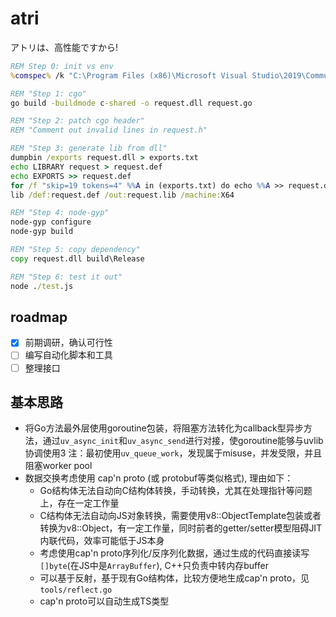 # atri

アトリは、高性能ですから!

```bat
REM Step 0: init vs env
%comspec% /k "C:\Program Files (x86)\Microsoft Visual Studio\2019\Community\Common7\Tools\VsDevCmd.bat"

REM "Step 1: cgo"
go build -buildmode c-shared -o request.dll request.go

REM "Step 2: patch cgo header"
REM "Comment out invalid lines in request.h"

REM "Step 3: generate lib from dll"
dumpbin /exports request.dll > exports.txt
echo LIBRARY request > request.def
echo EXPORTS >> request.def
for /f "skip=19 tokens=4" %%A in (exports.txt) do echo %%A >> request.def
lib /def:request.def /out:request.lib /machine:X64

REM "Step 4: node-gyp"
node-gyp configure
node-gyp build

REM "Step 5: copy dependency"
copy request.dll build\Release

REM "Step 6: test it out"
node ./test.js
```

## roadmap
- [x] 前期调研，确认可行性
- [ ] 编写自动化脚本和工具
- [ ] 整理接口

## 基本思路
- 将Go方法最外层使用goroutine包装，将阻塞方法转化为callback型异步方法，通过`uv_async_init`和`uv_async_send`进行对接，使goroutine能够与uvlib协调使用3
  注：最初使用`uv_queue_work`，发现属于misuse，并发受限，并且阻塞worker pool
- 数据交换考虑使用 cap'n proto (或 protobuf等类似格式), 理由如下：
  - Go结构体无法自动向C结构体转换，手动转换，尤其在处理指针等问题上，存在一定工作量
  - C结构体无法自动向JS对象转换，需要使用v8::ObjectTemplate包装或者转换为v8::Object，有一定工作量，同时前者的getter/setter模型阻碍JIT内联代码，效率可能低于JS本身
  - 考虑使用cap'n proto序列化/反序列化数据，通过生成的代码直接读写`[]byte`(在JS中是`ArrayBuffer`), C++只负责中转内存buffer
  - 可以基于反射，基于现有Go结构体，比较方便地生成cap'n proto，见`tools/reflect.go`
  - cap'n proto可以自动生成TS类型
